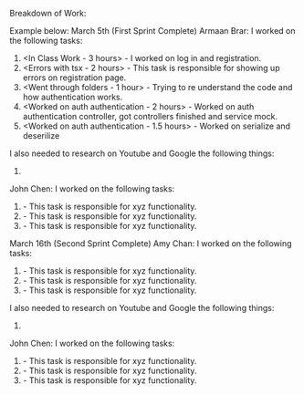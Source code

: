 Breakdown of Work:

Example below:
March 5th (First Sprint Complete)
Armaan Brar:
I worked on the following tasks:

1. <In Class Work - 3 hours> - I worked on log in and registration.
2. <Errors with tsx - 2 hours> - This task is responsible for showing up errors on registration page.
3. <Went through folders - 1 hour> - Trying to re understand the code and how authentication works.
4. <Worked on auth authentication - 2 hours> - Worked on auth authentication controller, got controllers finished and service mock.
4. <Worked on auth authentication - 1.5 hours> - Worked on serialize and deserilize 


I also needed to research on Youtube and Google the following things:

1. <Insert Video or Link to thing you needed to research>

John Chen:
I worked on the following tasks:

1. <Insert Some Task Here> - This task is responsible for xyz functionality.
2. <Insert Some Task Here> - This task is responsible for xyz functionality.
3. <Insert Some Task Here> - This task is responsible for xyz functionality.

March 16th (Second Sprint Complete)
Amy Chan:
I worked on the following tasks:

1. <Insert Some Task Here> - This task is responsible for xyz functionality.
2. <Insert Some Task Here> - This task is responsible for xyz functionality.
3. <Insert Some Task Here> - This task is responsible for xyz functionality.

I also needed to research on Youtube and Google the following things:

1. <Insert Video or Link to thing you needed to research>

John Chen:
I worked on the following tasks:

1. <Insert Some Task Here> - This task is responsible for xyz functionality.
2. <Insert Some Task Here> - This task is responsible for xyz functionality.
3. <Insert Some Task Here> - This task is responsible for xyz functionality.
